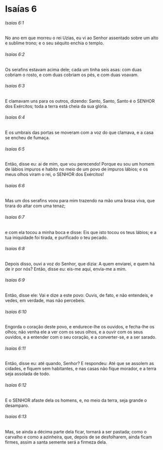 # Isaías 6

###### Isaías 6:1

No ano em que morreu o rei Uzias, eu vi ao Senhor assentado sobre um alto e sublime trono; e o seu séquito enchia o templo.

###### Isaías 6:2

Os serafins estavam acima dele; cada um tinha seis asas: com duas cobriam o rosto, e com duas cobriam os pés, e com duas voavam.

###### Isaías 6:3

E clamavam uns para os outros, dizendo: Santo, Santo, Santo é o SENHOR dos Exércitos; toda a terra está cheia da sua glória.

###### Isaías 6:4

E os umbrais das portas se moveram com a voz do que clamava, e a casa se encheu de fumaça.

###### Isaías 6:5

Então, disse eu: ai de mim, que vou perecendo! Porque eu sou um homem de lábios impuros e habito no meio de um povo de impuros lábios; e os meus olhos viram o rei, o SENHOR dos Exércitos!

###### Isaías 6:6

Mas um dos serafins voou para mim trazendo na mão uma brasa viva, que tirara do altar com uma tenaz;

###### Isaías 6:7

e com ela tocou a minha boca e disse: Eis que isto tocou os teus lábios; e a tua iniquidade foi tirada, e purificado o teu pecado.

###### Isaías 6:8

Depois disso, ouvi a voz do Senhor, que dizia: A quem enviarei, e quem há de ir por nós? Então, disse eu: eis-me aqui, envia-me a mim.

###### Isaías 6:9

Então, disse ele: Vai e dize a este povo: Ouvis, de fato, e não entendeis, e vedes, em verdade, mas não percebeis.

###### Isaías 6:10

Engorda o coração deste povo, e endurece-lhe os ouvidos, e fecha-lhe os olhos; não venha ele a ver com os seus olhos, e a ouvir com os seus ouvidos, e a entender com o seu coração, e a converter-se, e a ser sarado.

###### Isaías 6:11

Então, disse eu: até quando, Senhor? E respondeu: Até que se assolem as cidades, e fiquem sem habitantes, e nas casas não fique morador, e a terra seja assolada de todo.

###### Isaías 6:12

E o SENHOR afaste dela os homens, e, no meio da terra, seja grande o desamparo.

###### Isaías 6:13

Mas, se ainda a décima parte dela ficar, tornará a ser pastada; como o carvalho e como a azinheira, que, depois de se desfolharem, ainda ficam firmes, assim a santa semente será a firmeza dela.

